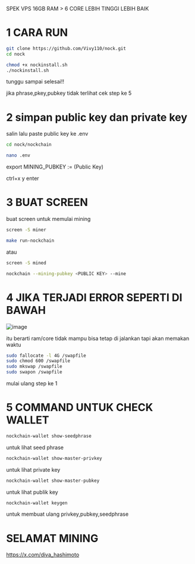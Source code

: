 SPEK VPS
16GB RAM > 6 CORE
LEBIH TINGGI LEBIH BAIK

# 1 CARA RUN 

 ```bash
git clone https://github.com/Vivy110/nock.git
cd nock

chmod +x nockinstall.sh
./nockinstall.sh
 ```
tunggu sampai selesai!!

jika phrase,pkey,pubkey tidak terlihat cek step ke 5

# 2 simpan public key dan private key

salin lalu paste public key ke .env

 ```bash
cd nock/nockchain 
```

 ```bash
nano .env
```

export MINING_PUBKEY := (Public Key)

ctrl+x y enter 

# 3 BUAT SCREEN

buat screen untuk memulai mining



```bash
screen -S miner
 ```

```bash
make run-nockchain
 ```

atau 

```bash
screen -S mined
 ```
```bash
nockchain --mining-pubkey <PUBLIC KEY> --mine
 ```

# 4 JIKA TERJADI ERROR SEPERTI DI BAWAH

![image](https://github.com/user-attachments/assets/0a76cd8a-a48d-4c53-bc15-39760b8d0ef0)

itu berarti ram/core tidak mampu 
bisa tetap di jalankan tapi akan memakan waktu 

```bash
sudo fallocate -l 4G /swapfile
sudo chmod 600 /swapfile
sudo mkswap /swapfile
sudo swapon /swapfile
 ```

mulai ulang step ke 1

# 5 COMMAND UNTUK CHECK WALLET

```bash
nockchain-wallet show-seedphrase
 ```
untuk lihat seed phrase

```bash
nockchain-wallet show-master-privkey
```
untuk lihat private key

```bash
nockchain-wallet show-master-pubkey
```
untuk lihat publik key

```bash
nockchain-wallet keygen
```
untuk membuat ulang privkey,pubkey,seedphrase


# SELAMAT MINING

https://x.com/diva_hashimoto



